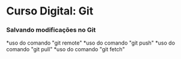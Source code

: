 # Curso Digital: Git

### Salvando modificações no Git 

*uso do comando "git remote"
*uso do comando "git push"
*uso do comando "git pull"
*uso do comando "git fetch"
